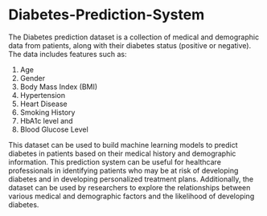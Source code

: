 # Diabetes-Prediction-System

The Diabetes prediction dataset is a collection of medical and demographic data from patients, along with their diabetes status (positive or negative). 
The data includes features such as: 
1. Age
2. Gender
3. Body Mass Index (BMI)
4. Hypertension
5. Heart Disease
6. Smoking History
7. HbA1c level and
8. Blood Glucose Level

This dataset can be used to build machine learning models to predict diabetes in patients based on their medical history and demographic information. 
This prediction system can be useful for healthcare professionals in identifying patients who may be at risk of developing diabetes and in developing personalized treatment plans. Additionally, the dataset can be used by researchers to explore the relationships between various medical and demographic factors and the likelihood of developing diabetes.
